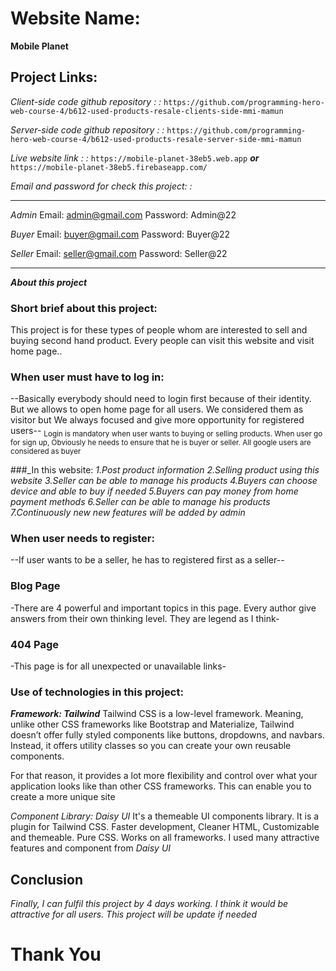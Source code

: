 
# Website Name:
**Mobile Planet**


## Project Links: 
*Client-side code github repository : :*
`https://github.com/programming-hero-web-course-4/b612-used-products-resale-clients-side-mmi-mamun`

*Server-side code github repository : :*
`https://github.com/programming-hero-web-course-4/b612-used-products-resale-server-side-mmi-mamun`

*_Live website link : :_*
`https://mobile-planet-38eb5.web.app`
___or___
`https://mobile-planet-38eb5.firebaseapp.com/`

*Email and password for check this project: :*
*************************
_Admin_
Email: admin@gmail.com
Password: Admin@22

_Buyer_
Email: buyer@gmail.com
Password: Buyer@22

_Seller_
Email: seller@gmail.com
Password: Seller@22
**************************



***About this project***
### Short brief about this project:
This project is for these types of people whom are interested to sell and buying second hand product. Every people can visit this website and visit home page.. 

### When user must have to log in:
--Basically everybody should need to login first because of their identity. But we allows to open home page for all users. We considered them as visitor but We always focused and give more opportunity for registered users--
<sub>Login is mandatory when user wants to buying or selling products. When user go for sign up, Obviously he needs to ensure that he is buyer or seller. All google users are considered as buyer</sub>

###_In this website:
*1.Post product information*
*2.Selling product using this website*
*3.Seller can be able to manage his products*
*4.Buyers can choose device and able to buy if needed*
*5.Buyers can pay money from home payment methods*
*6.Seller can be able to manage his products*
*7.Continuously new new features will be added by admin*

### When user needs to register:
--If user wants to be a seller, he has to registered first as a seller--


### Blog Page
-There are 4 powerful and important topics in this page. Every author give answers from their own thinking level. They are legend as I think-

### 404 Page
-This page is for all unexpected or unavailable links-

### Use of technologies in this project:
__*Framework: Tailwind*__
Tailwind CSS is a low-level framework. Meaning, unlike other CSS frameworks like Bootstrap and Materialize, Tailwind doesn’t offer fully styled components like buttons, dropdowns, and navbars. Instead, it offers utility classes so you can create your own reusable components.

For that reason, it provides a lot more flexibility and control over what your application looks like than other CSS frameworks. This can enable you to create a more unique site


_*Component Library: Daisy UI*_
It's a themeable UI components library. It is a plugin for Tailwind CSS. Faster development, Cleaner HTML, Customizable and themeable. Pure CSS. Works on all frameworks. I used many attractive features and component from *Daisy UI*


## Conclusion
_Finally, I can fulfil this project by 4 days working. I think it would be attractive for all users. This project will be update if needed_

# **Thank You** #
